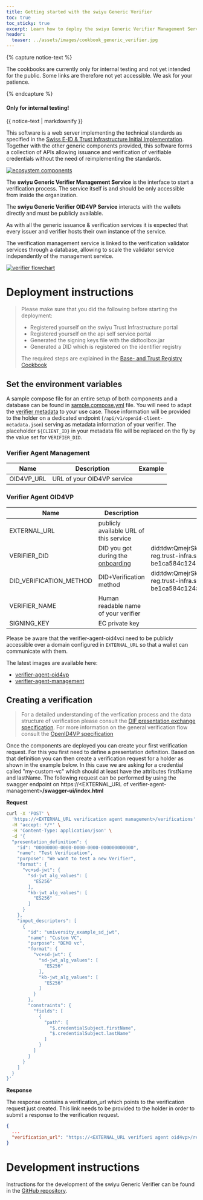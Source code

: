 ```yaml
---
title: Getting started with the swiyu Generic Verifier
toc: true
toc_sticky: true
excerpt: Learn how to deploy the swiyu Generic Verifier Management Service
header:
  teaser: ../assets/images/cookbook_generic_verifier.jpg
---
```


{% capture notice-text %}

The cookbooks are currently only for internal testing and not yet intended for the public. Some links are therefore not yet accessible. We ask for your patience.

{% endcapture %}

<div class="notice--danger">
  <h4 class="no_toc">Only for internal testing!</h4>
  {{ notice-text | markdownify }}
</div>

This software is a web server implementing the technical standards as specified in the [Swiss E-ID & Trust Infrastructure Initial Implementation](https://swiyu-admin-ch.github.io/initial-technology/). Together with the other generic components provided, this software forms a collection of APIs allowing issuance and verification of verifiable credentials without the need of reimplementing the standards.

[![ecosystem components](../../assets/images/components.png)](../../assets/images/components.png)

The **swiyu Generic Verifier Management Service** is the interface to start a verification process. The service itself is and should be only accessible from inside the organization.

The **swiyu Generic Verifier OID4VP Service** interacts with the wallets directly and must be publicly available.

As with all the generic issuance & verification services it is expected that every issuer and verifier hosts their own instance of the service.

The verification management service is linked to the verification validator services through a database, allowing to scale the validator service independently of the management service.

[![verifier flowchart](../../assets/images/cookbook_generic_verifier_model.png)](../../assets/images/cookbook_generic_verifier_model.png)

# Deployment instructions

> Please make sure that you did the following before starting the deployment:
> - Registered yourself on the swiyu Trust Infrastructure portal
> - Registered yourself on the api self service portal
> - Generated the signing keys file with the didtoolbox.jar
> - Generated a DID which is registered on the identifier registry
>
> The required steps are explained in the [Base- and Trust Registry Cookbook](https://swiyu-admin-ch.github.io/cookbooks/onboarding-base-and-trust-registry/)


## Set the environment variables

A sample compose file for an entire setup of both components and a database can be found in [sample.compose.yml](https://github.com/swiyu-admin-ch/eidch-verifier-agent-management/blob/main/sample.compose.yml) file. You will need to adapt the
[verifier metadata](https://github.com/swiyu-admin-ch/eidch-verifier-agent-management/blob/main/sample.compose.yml#L35) to your use case.
Those information will be provided to the holder on a dedicated endpoint (`/api/v1/openid-client-metadata.json`) serving as metadata information of your verifier.
The placeholder `${CLIENT_ID}` in your metadata file will be replaced on the fly by the value set for `VERIFIER_DID`.

### Verifier Agent Management

|Name|Description|Example|
|---|---|---|
|OID4VP_URL|URL of your OID4VP service|

### Verifier Agent OID4VP

|Name|Description|Example|
|---|---|---|
|EXTERNAL_URL|publicly available URL of this service||
|VERIFIER_DID|DID you got during the [onboarding](https://swiyu-admin-ch.github.io/cookbooks/onboarding-base-and-trust-registry/#create-a-did-or-create-the-did-log-you-need-to-continue)| did:tdw:QmejrSkusQgeM6FfA23L6NPoLy3N8aaiV6X5Ysvb47WSj8:identifier-reg.trust-infra.swiyu-int.admin.ch:api:v1:did:ff8eb859-6996-4e51-a976-be1ca584c124 |
|DID_VERIFICATION_METHOD|DID+Verification method|did:tdw:QmejrSkusQgeM6FfA23L6NPoLy3N8aaiV6X5Ysvb47WSj8:identifier-reg.trust-infra.swiyu-int.admin.ch:api:v1:did:ff8eb859-6996-4e51-a976-be1ca584c124#key-01|
|VERIFIER_NAME|Human readable name of your verifier|
|SIGNING_KEY|EC private key|


Please be aware that the verifier-agent-oid4vci need to be publicly accessible over a domain configured in `EXTERNAL_URL` so that a wallet can communicate with them.

The latest images are available here:
- [verifier-agent-oid4vp](https://github.com/orgs/swiyu-admin-ch/packages/container/package/eidch-verifier-agent-oid4vp)
- [verifier-agent-management](https://github.com/orgs/swiyu-admin-ch/packages/container/package/eidch-verifier-agent-management)

## Creating a verification

> For a detailed understanding of the verfication process and the data structure of verification please consult the 
> [DIF presentation exchange specification](https://identity.foundation/presentation-exchange/#presentation-definition).
> For more information on the general verification flow consult the [OpenID4VP specification](https://openid.net/specs/openid-4-verifiable-presentations-1_0-20.html)

Once the components are deployed you can create your first verification request. For this you first need to define a presentation
definition. Based on that definition you can then create a verification request for a holder as shown in the example below. 
In this case we are asking for a credential called "my-custom-vc" which should at least have the attributes 
firstName and lastName. The following request can be performed by using the swagger endpoint on https://<EXTERNAL_URL of verifier-agent-management>**/swagger-ui/index.html**

**Request**
```bash
curl -X 'POST' \
  'https://<EXTERNAL_URL verification agent management>/verifications' \
  -H 'accept: */*' \
  -H 'Content-Type: application/json' \
  -d '{
  "presentation_definition": {
    "id": "00000000-0000-0000-0000-000000000000",
    "name": "Test Verification",
    "purpose": "We want to test a new Verifier",
    "format": {
      "vc+sd-jwt": {
        "sd-jwt_alg_values": [
          "ES256"
        ],
        "kb-jwt_alg_values": [
          "ES256"
        ]
      }
    },
    "input_descriptors": [
      {
        "id": "university_example_sd_jwt",
        "name": "Custom VC",
        "purpose": "DEMO vc",
        "format": {
          "vc+sd-jwt": {
            "sd-jwt_alg_values": [
              "ES256"
            ],
            "kb-jwt_alg_values": [
              "ES256"
            ]
          }
        },
        "constraints": {
          "fields": [
            {
              "path": [
                "$.credentialSubject.firstName",
                "$.credentialSubject.lastName"
              ]
            }
          ]
        }
      }
    ]
  }
}'
```
**Response**

The response contains a verification_url which points to the verification request just created. This link needs to be provided to the holder in order to submit a response to the verification request.

```json
{
  ...
  "verification_url": "https://<EXTERNAL_URL verifieri agent oid4vp>/request-object/fc884edd-7667-49e3-b961-04a98e7b5600"
}
```
# Development instructions

Instructions for the development of the swiyu Generic Verifier can be found in the [GitHub repository](https://github.com/swiyu-admin-ch/eidch-verifier-agent-management/blob/main/README.md).
